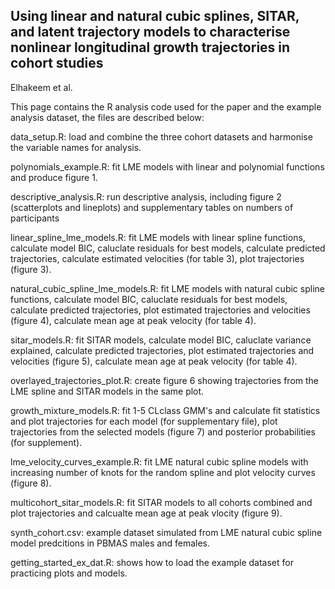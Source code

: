 ## Using linear and natural cubic splines, SITAR, and latent trajectory models to characterise nonlinear longitudinal growth trajectories in cohort studies 
Elhakeem et al.

This page contains the R analysis code used for the paper and the example analysis dataset, the files are described below:

data_setup.R: load and combine the three cohort datasets and harmonise the variable names for analysis.

polynomials_example.R: fit LME models with linear and polynomial functions and produce figure 1.

descriptive_analysis.R: run descriptive analysis, including figure 2 (scatterplots and lineplots) and supplementary tables on numbers of participants 

linear_spline_lme_models.R: fit LME models with linear spline functions, calculate model BIC, caluclate residuals for best models, calculate predicted trajectories, calculate estimated velocities (for table 3), plot trajectories (figure 3).

natural_cubic_spline_lme_models.R: fit LME models with natural cubic spline functions, calculate model BIC, caluclate residuals for best models, calculate predicted trajectories, plot estimated trajectories and velocities (figure 4), calculate mean age at peak velocity (for table 4).

sitar_models.R: fit SITAR models, calculate model BIC, caluclate variance explained, calculate predicted trajectories, plot estimated trajectories and velocities (figure 5), calculate mean age at peak velocity (for table 4).

overlayed_trajectories_plot.R: create figure 6 showing trajectories from the LME spline and SITAR models in the same plot.

growth_mixture_models.R: fit 1-5 CLclass GMM's and calculate fit statistics and plot trajectories for each model (for supplementary file), plot trajectories from the selected models (figure 7) and posterior probabilities (for supplement).

lme_velocity_curves_example.R: fit LME natural cubic spline models with increasing number of knots for the random spline and plot velocity curves (figure 8).

multicohort_sitar_models.R: fit SITAR models to all cohorts combined and plot trajectories and calcualte mean age at peak vlocity (figure 9).

synth_cohort.csv: example dataset simulated from LME natural cubic spline model predcitions in PBMAS males and females. 

getting_started_ex_dat.R: shows how to load the example dataset for practicing plots and models.
